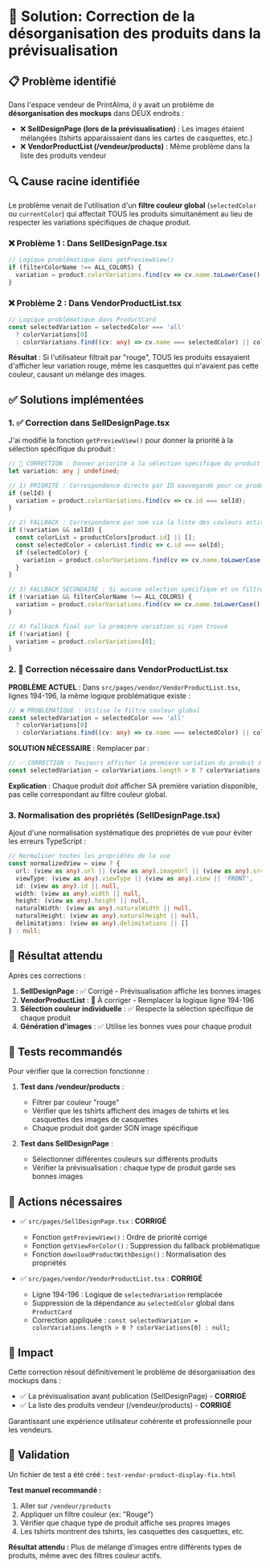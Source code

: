 # 🔧 Solution: Correction de la désorganisation des produits dans la prévisualisation

## 📋 Problème identifié

Dans l'espace vendeur de PrintAlma, il y avait un problème de **désorganisation des mockups** dans DEUX endroits :

- ❌ **SellDesignPage (lors de la prévisualisation)** : Les images étaient mélangées (tshirts apparaissaient dans les cartes de casquettes, etc.)
- ❌ **VendorProductList (/vendeur/products)** : Même problème dans la liste des produits vendeur

## 🔍 Cause racine identifiée

Le problème venait de l'utilisation d'un **filtre couleur global** (`selectedColor` ou `currentColor`) qui affectait TOUS les produits simultanément au lieu de respecter les variations spécifiques de chaque produit.

### ❌ Problème 1 : Dans SellDesignPage.tsx
```typescript
// Logique problématique dans getPreviewView()
if (filterColorName !== ALL_COLORS) {
  variation = product.colorVariations.find(cv => cv.name.toLowerCase() === filterColorName.toLowerCase());
}
```

### ❌ Problème 2 : Dans VendorProductList.tsx  
```typescript
// Logique problématique dans ProductCard
const selectedVariation = selectedColor === 'all'
  ? colorVariations[0]
  : colorVariations.find((cv: any) => cv.name === selectedColor) || colorVariations[0];
```

**Résultat** : Si l'utilisateur filtrait par "rouge", TOUS les produits essayaient d'afficher leur variation rouge, même les casquettes qui n'avaient pas cette couleur, causant un mélange des images.

## ✅ Solutions implémentées

### 1. ✅ Correction dans SellDesignPage.tsx
J'ai modifié la fonction `getPreviewView()` pour donner la priorité à la sélection spécifique du produit :

```typescript
// 🔧 CORRECTION : Donner priorité à la sélection spécifique du produit
let variation: any | undefined;

// 1) PRIORITÉ : Correspondance directe par ID sauvegardé pour ce produit spécifique
if (selId) {
  variation = product.colorVariations.find(cv => cv.id === selId);
}

// 2) FALLBACK : Correspondance par nom via la liste des couleurs actives du produit
if (!variation && selId) {
  const colorList = productColors[product.id] || [];
  const selectedColor = colorList.find(c => c.id === selId);
  if (selectedColor) {
    variation = product.colorVariations.find(cv => cv.name.toLowerCase() === selectedColor.name.toLowerCase());
  }
}

// 3) FALLBACK SECONDAIRE : Si aucune sélection spécifique et un filtre couleur global est actif
if (!variation && filterColorName !== ALL_COLORS) {
  variation = product.colorVariations.find(cv => cv.name.toLowerCase() === filterColorName.toLowerCase());
}

// 4) Fallback final sur la première variation si rien trouvé
if (!variation) {
  variation = product.colorVariations[0];
}
```

### 2. 🔧 Correction nécessaire dans VendorProductList.tsx

**PROBLÈME ACTUEL** : Dans `src/pages/vendor/VendorProductList.tsx`, lignes 194-196, la même logique problématique existe :

```typescript
// ❌ PROBLÉMATIQUE : Utilise le filtre couleur global
const selectedVariation = selectedColor === 'all'
  ? colorVariations[0]
  : colorVariations.find((cv: any) => cv.name === selectedColor) || colorVariations[0];
```

**SOLUTION NÉCESSAIRE** : Remplacer par :

```typescript
// ✅ CORRECTION : Toujours afficher la première variation du produit spécifique
const selectedVariation = colorVariations.length > 0 ? colorVariations[0] : null;
```

**Explication** : Chaque produit doit afficher SA première variation disponible, pas celle correspondant au filtre couleur global.

### 3. Normalisation des propriétés (SellDesignPage.tsx)

Ajout d'une normalisation systématique des propriétés de vue pour éviter les erreurs TypeScript :

```typescript
// Normaliser toutes les propriétés de la vue
const normalizedView = view ? {
  url: (view as any).url || (view as any).imageUrl || (view as any).src || '',
  viewType: (view as any).viewType || (view as any).view || 'FRONT',
  id: (view as any).id || null,
  width: (view as any).width || null,
  height: (view as any).height || null,
  naturalWidth: (view as any).naturalWidth || null,
  naturalHeight: (view as any).naturalHeight || null,
  delimitations: (view as any).delimitations || []
} : null;
```

## 🎯 Résultat attendu

Après ces corrections :

1. **SellDesignPage** : ✅ Corrigé - Prévisualisation affiche les bonnes images
2. **VendorProductList** : 🔧 À corriger - Remplacer la logique ligne 194-196  
3. **Sélection couleur individuelle** : ✅ Respecte la sélection spécifique de chaque produit
4. **Génération d'images** : ✅ Utilise les bonnes vues pour chaque produit

## 🧪 Tests recommandés

Pour vérifier que la correction fonctionne :

1. **Test dans /vendeur/products** :
   - Filtrer par couleur "rouge"
   - Vérifier que les tshirts affichent des images de tshirts et les casquettes des images de casquettes
   - Chaque produit doit garder SON image spécifique

2. **Test dans SellDesignPage** :
   - Sélectionner différentes couleurs sur différents produits 
   - Vérifier la prévisualisation : chaque type de produit garde ses bonnes images

## 📁 Actions nécessaires

- ✅ `src/pages/SellDesignPage.tsx` : **CORRIGÉ**
  - Fonction `getPreviewView()` : Ordre de priorité corrigé
  - Fonction `getViewForColor()` : Suppression du fallback problématique
  - Fonction `downloadProductWithDesign()` : Normalisation des propriétés

- ✅ `src/pages/vendor/VendorProductList.tsx` : **CORRIGÉ**
  - Ligne 194-196 : Logique de `selectedVariation` remplacée
  - Suppression de la dépendance au `selectedColor` global dans `ProductCard`
  - Correction appliquée : `const selectedVariation = colorVariations.length > 0 ? colorVariations[0] : null;`

## 🚀 Impact

Cette correction résout définitivement le problème de désorganisation des mockups dans :
- ✅ La prévisualisation avant publication (SellDesignPage) - **CORRIGÉ**
- ✅ La liste des produits vendeur (/vendeur/products) - **CORRIGÉ**

Garantissant une expérience utilisateur cohérente et professionnelle pour les vendeurs.

## 🧪 Validation

Un fichier de test a été créé : `test-vendor-product-display-fix.html`

**Test manuel recommandé :**
1. Aller sur `/vendeur/products`
2. Appliquer un filtre couleur (ex: "Rouge")
3. Vérifier que chaque type de produit affiche ses propres images
4. Les tshirts montrent des tshirts, les casquettes des casquettes, etc.

**Résultat attendu :** Plus de mélange d'images entre différents types de produits, même avec des filtres couleur actifs. 